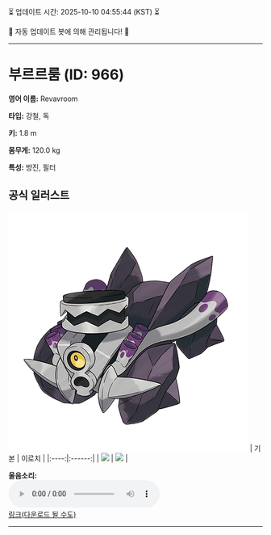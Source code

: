 
⏳ 업데이트 시간: 2025-10-10 04:55:44 (KST) ⏳

🤖 자동 업데이트 봇에 의해 관리됩니다! 🤖

---

# 부르르룸 (ID: 966)
**영어 이름:** Revavroom

**타입:** 강철, 독

**키:** 1.8 m

**몸무게:** 120.0 kg

**특성:** 방진, 필터

## 공식 일러스트
![](https://raw.githubusercontent.com/PokeAPI/sprites/master/sprites/pokemon/other/official-artwork/966.png)
| 기본 | 이로치 |
|:----:|:------:|
| <img src="http://play.pokemonshowdown.com/sprites/ani/revavroom.gif" width="200"> | <img src="http://play.pokemonshowdown.com/sprites/ani-shiny/revavroom.gif" width="200"> |

**울음소리:**<br><audio controls src="https://raw.githubusercontent.com/PokeAPI/cries/main/cries/pokemon/latest/966.ogg"></audio><br> [링크(다운로드 될 수도)](https://raw.githubusercontent.com/PokeAPI/cries/main/cries/pokemon/latest/966.ogg)


---

